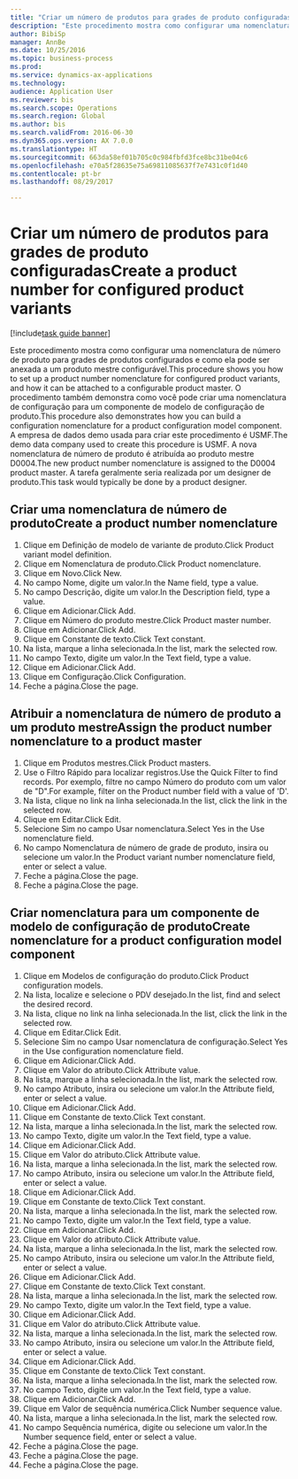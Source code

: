 ```yaml
--- 
title: "Criar um número de produtos para grades de produto configuradas"
description: "Este procedimento mostra como configurar uma nomenclatura de número de produto para grades de produtos configurados e como ela pode ser anexada a um produto mestre configurável."
author: BibiSp
manager: AnnBe
ms.date: 10/25/2016
ms.topic: business-process
ms.prod: 
ms.service: dynamics-ax-applications
ms.technology: 
audience: Application User
ms.reviewer: bis
ms.search.scope: Operations
ms.search.region: Global
ms.author: bis
ms.search.validFrom: 2016-06-30
ms.dyn365.ops.version: AX 7.0.0
ms.translationtype: HT
ms.sourcegitcommit: 663da58ef01b705c0c984fbfd3fce8bc31be04c6
ms.openlocfilehash: e70a5f28635e75a69811085637f7e7431c0f1d40
ms.contentlocale: pt-br
ms.lasthandoff: 08/29/2017

---
```

# <a name="create-a-product-number-for-configured-product-variants"></a><span data-ttu-id="c14a5-103">Criar um número de produtos para grades de produto configuradas</span><span class="sxs-lookup"><span data-stu-id="c14a5-103">Create a product number for configured product variants</span></span>

[!include[task guide banner](../../includes/task-guide-banner.md)]

<span data-ttu-id="c14a5-104">Este procedimento mostra como configurar uma nomenclatura de número de produto para grades de produtos configurados e como ela pode ser anexada a um produto mestre configurável.</span><span class="sxs-lookup"><span data-stu-id="c14a5-104">This procedure shows you how to set up a product number nomenclature for configured product variants, and how it can be attached to a configurable product master.</span></span> <span data-ttu-id="c14a5-105">O procedimento também demonstra como você pode criar uma nomenclatura de configuração para um componente de modelo de configuração de produto.</span><span class="sxs-lookup"><span data-stu-id="c14a5-105">This procedure also demonstrates how you can build a configuration nomenclature for a product configuration model component.</span></span> <span data-ttu-id="c14a5-106">A empresa de dados demo usada para criar este procedimento é USMF.</span><span class="sxs-lookup"><span data-stu-id="c14a5-106">The demo data company used to create this procedure is USMF.</span></span> <span data-ttu-id="c14a5-107">A nova nomenclatura de número de produto é atribuída ao produto mestre D0004.</span><span class="sxs-lookup"><span data-stu-id="c14a5-107">The new product number nomenclature is assigned to the D0004 product master.</span></span> <span data-ttu-id="c14a5-108">A tarefa geralmente seria realizada por um designer de produto.</span><span class="sxs-lookup"><span data-stu-id="c14a5-108">This task would typically be done by a product designer.</span></span>


## <a name="create-a-product-number-nomenclature"></a><span data-ttu-id="c14a5-109">Criar uma nomenclatura de número de produto</span><span class="sxs-lookup"><span data-stu-id="c14a5-109">Create a product number nomenclature</span></span>
1. <span data-ttu-id="c14a5-110">Clique em Definição de modelo de variante de produto.</span><span class="sxs-lookup"><span data-stu-id="c14a5-110">Click Product variant model definition.</span></span>
2. <span data-ttu-id="c14a5-111">Clique em Nomenclatura de produto.</span><span class="sxs-lookup"><span data-stu-id="c14a5-111">Click Product nomenclature.</span></span>
3. <span data-ttu-id="c14a5-112">Clique em Novo.</span><span class="sxs-lookup"><span data-stu-id="c14a5-112">Click New.</span></span>
4. <span data-ttu-id="c14a5-113">No campo Nome, digite um valor.</span><span class="sxs-lookup"><span data-stu-id="c14a5-113">In the Name field, type a value.</span></span>
5. <span data-ttu-id="c14a5-114">No campo Descrição, digite um valor.</span><span class="sxs-lookup"><span data-stu-id="c14a5-114">In the Description field, type a value.</span></span>
6. <span data-ttu-id="c14a5-115">Clique em Adicionar.</span><span class="sxs-lookup"><span data-stu-id="c14a5-115">Click Add.</span></span>
7. <span data-ttu-id="c14a5-116">Clique em Número do produto mestre.</span><span class="sxs-lookup"><span data-stu-id="c14a5-116">Click Product master number.</span></span>
8. <span data-ttu-id="c14a5-117">Clique em Adicionar.</span><span class="sxs-lookup"><span data-stu-id="c14a5-117">Click Add.</span></span>
9. <span data-ttu-id="c14a5-118">Clique em Constante de texto.</span><span class="sxs-lookup"><span data-stu-id="c14a5-118">Click Text constant.</span></span>
10. <span data-ttu-id="c14a5-119">Na lista, marque a linha selecionada.</span><span class="sxs-lookup"><span data-stu-id="c14a5-119">In the list, mark the selected row.</span></span>
11. <span data-ttu-id="c14a5-120">No campo Texto, digite um valor.</span><span class="sxs-lookup"><span data-stu-id="c14a5-120">In the Text field, type a value.</span></span>
12. <span data-ttu-id="c14a5-121">Clique em Adicionar.</span><span class="sxs-lookup"><span data-stu-id="c14a5-121">Click Add.</span></span>
13. <span data-ttu-id="c14a5-122">Clique em Configuração.</span><span class="sxs-lookup"><span data-stu-id="c14a5-122">Click Configuration.</span></span>
14. <span data-ttu-id="c14a5-123">Feche a página.</span><span class="sxs-lookup"><span data-stu-id="c14a5-123">Close the page.</span></span>

## <a name="assign-the-product-number-nomenclature-to-a-product-master"></a><span data-ttu-id="c14a5-124">Atribuir a nomenclatura de número de produto a um produto mestre</span><span class="sxs-lookup"><span data-stu-id="c14a5-124">Assign the product number nomenclature to a product master</span></span>
1. <span data-ttu-id="c14a5-125">Clique em Produtos mestres.</span><span class="sxs-lookup"><span data-stu-id="c14a5-125">Click Product masters.</span></span>
2. <span data-ttu-id="c14a5-126">Use o Filtro Rápido para localizar registros.</span><span class="sxs-lookup"><span data-stu-id="c14a5-126">Use the Quick Filter to find records.</span></span> <span data-ttu-id="c14a5-127">Por exemplo, filtre no campo Número do produto com um valor de "D".</span><span class="sxs-lookup"><span data-stu-id="c14a5-127">For example, filter on the Product number field with a value of 'D'.</span></span>
3. <span data-ttu-id="c14a5-128">Na lista, clique no link na linha selecionada.</span><span class="sxs-lookup"><span data-stu-id="c14a5-128">In the list, click the link in the selected row.</span></span>
4. <span data-ttu-id="c14a5-129">Clique em Editar.</span><span class="sxs-lookup"><span data-stu-id="c14a5-129">Click Edit.</span></span>
5. <span data-ttu-id="c14a5-130">Selecione Sim no campo Usar nomenclatura.</span><span class="sxs-lookup"><span data-stu-id="c14a5-130">Select Yes in the Use nomenclature field.</span></span>
6. <span data-ttu-id="c14a5-131">No campo Nomenclatura de número de grade de produto, insira ou selecione um valor.</span><span class="sxs-lookup"><span data-stu-id="c14a5-131">In the Product variant number nomenclature field, enter or select a value.</span></span>
7. <span data-ttu-id="c14a5-132">Feche a página.</span><span class="sxs-lookup"><span data-stu-id="c14a5-132">Close the page.</span></span>
8. <span data-ttu-id="c14a5-133">Feche a página.</span><span class="sxs-lookup"><span data-stu-id="c14a5-133">Close the page.</span></span>

## <a name="create-nomenclature-for-a-product-configuration-model-component"></a><span data-ttu-id="c14a5-134">Criar nomenclatura para um componente de modelo de configuração de produto</span><span class="sxs-lookup"><span data-stu-id="c14a5-134">Create nomenclature for a product configuration model component</span></span>
1. <span data-ttu-id="c14a5-135">Clique em Modelos de configuração do produto.</span><span class="sxs-lookup"><span data-stu-id="c14a5-135">Click Product configuration models.</span></span>
2. <span data-ttu-id="c14a5-136">Na lista, localize e selecione o PDV desejado.</span><span class="sxs-lookup"><span data-stu-id="c14a5-136">In the list, find and select the desired record.</span></span>
3. <span data-ttu-id="c14a5-137">Na lista, clique no link na linha selecionada.</span><span class="sxs-lookup"><span data-stu-id="c14a5-137">In the list, click the link in the selected row.</span></span>
4. <span data-ttu-id="c14a5-138">Clique em Editar.</span><span class="sxs-lookup"><span data-stu-id="c14a5-138">Click Edit.</span></span>
5. <span data-ttu-id="c14a5-139">Selecione Sim no campo Usar nomenclatura de configuração.</span><span class="sxs-lookup"><span data-stu-id="c14a5-139">Select Yes in the Use configuration nomenclature field.</span></span>
6. <span data-ttu-id="c14a5-140">Clique em Adicionar.</span><span class="sxs-lookup"><span data-stu-id="c14a5-140">Click Add.</span></span>
7. <span data-ttu-id="c14a5-141">Clique em Valor do atributo.</span><span class="sxs-lookup"><span data-stu-id="c14a5-141">Click Attribute value.</span></span>
8. <span data-ttu-id="c14a5-142">Na lista, marque a linha selecionada.</span><span class="sxs-lookup"><span data-stu-id="c14a5-142">In the list, mark the selected row.</span></span>
9. <span data-ttu-id="c14a5-143">No campo Atributo, insira ou selecione um valor.</span><span class="sxs-lookup"><span data-stu-id="c14a5-143">In the Attribute field, enter or select a value.</span></span>
10. <span data-ttu-id="c14a5-144">Clique em Adicionar.</span><span class="sxs-lookup"><span data-stu-id="c14a5-144">Click Add.</span></span>
11. <span data-ttu-id="c14a5-145">Clique em Constante de texto.</span><span class="sxs-lookup"><span data-stu-id="c14a5-145">Click Text constant.</span></span>
12. <span data-ttu-id="c14a5-146">Na lista, marque a linha selecionada.</span><span class="sxs-lookup"><span data-stu-id="c14a5-146">In the list, mark the selected row.</span></span>
13. <span data-ttu-id="c14a5-147">No campo Texto, digite um valor.</span><span class="sxs-lookup"><span data-stu-id="c14a5-147">In the Text field, type a value.</span></span>
14. <span data-ttu-id="c14a5-148">Clique em Adicionar.</span><span class="sxs-lookup"><span data-stu-id="c14a5-148">Click Add.</span></span>
15. <span data-ttu-id="c14a5-149">Clique em Valor do atributo.</span><span class="sxs-lookup"><span data-stu-id="c14a5-149">Click Attribute value.</span></span>
16. <span data-ttu-id="c14a5-150">Na lista, marque a linha selecionada.</span><span class="sxs-lookup"><span data-stu-id="c14a5-150">In the list, mark the selected row.</span></span>
17. <span data-ttu-id="c14a5-151">No campo Atributo, insira ou selecione um valor.</span><span class="sxs-lookup"><span data-stu-id="c14a5-151">In the Attribute field, enter or select a value.</span></span>
18. <span data-ttu-id="c14a5-152">Clique em Adicionar.</span><span class="sxs-lookup"><span data-stu-id="c14a5-152">Click Add.</span></span>
19. <span data-ttu-id="c14a5-153">Clique em Constante de texto.</span><span class="sxs-lookup"><span data-stu-id="c14a5-153">Click Text constant.</span></span>
20. <span data-ttu-id="c14a5-154">Na lista, marque a linha selecionada.</span><span class="sxs-lookup"><span data-stu-id="c14a5-154">In the list, mark the selected row.</span></span>
21. <span data-ttu-id="c14a5-155">No campo Texto, digite um valor.</span><span class="sxs-lookup"><span data-stu-id="c14a5-155">In the Text field, type a value.</span></span>
22. <span data-ttu-id="c14a5-156">Clique em Adicionar.</span><span class="sxs-lookup"><span data-stu-id="c14a5-156">Click Add.</span></span>
23. <span data-ttu-id="c14a5-157">Clique em Valor do atributo.</span><span class="sxs-lookup"><span data-stu-id="c14a5-157">Click Attribute value.</span></span>
24. <span data-ttu-id="c14a5-158">Na lista, marque a linha selecionada.</span><span class="sxs-lookup"><span data-stu-id="c14a5-158">In the list, mark the selected row.</span></span>
25. <span data-ttu-id="c14a5-159">No campo Atributo, insira ou selecione um valor.</span><span class="sxs-lookup"><span data-stu-id="c14a5-159">In the Attribute field, enter or select a value.</span></span>
26. <span data-ttu-id="c14a5-160">Clique em Adicionar.</span><span class="sxs-lookup"><span data-stu-id="c14a5-160">Click Add.</span></span>
27. <span data-ttu-id="c14a5-161">Clique em Constante de texto.</span><span class="sxs-lookup"><span data-stu-id="c14a5-161">Click Text constant.</span></span>
28. <span data-ttu-id="c14a5-162">Na lista, marque a linha selecionada.</span><span class="sxs-lookup"><span data-stu-id="c14a5-162">In the list, mark the selected row.</span></span>
29. <span data-ttu-id="c14a5-163">No campo Texto, digite um valor.</span><span class="sxs-lookup"><span data-stu-id="c14a5-163">In the Text field, type a value.</span></span>
30. <span data-ttu-id="c14a5-164">Clique em Adicionar.</span><span class="sxs-lookup"><span data-stu-id="c14a5-164">Click Add.</span></span>
31. <span data-ttu-id="c14a5-165">Clique em Valor do atributo.</span><span class="sxs-lookup"><span data-stu-id="c14a5-165">Click Attribute value.</span></span>
32. <span data-ttu-id="c14a5-166">Na lista, marque a linha selecionada.</span><span class="sxs-lookup"><span data-stu-id="c14a5-166">In the list, mark the selected row.</span></span>
33. <span data-ttu-id="c14a5-167">No campo Atributo, insira ou selecione um valor.</span><span class="sxs-lookup"><span data-stu-id="c14a5-167">In the Attribute field, enter or select a value.</span></span>
34. <span data-ttu-id="c14a5-168">Clique em Adicionar.</span><span class="sxs-lookup"><span data-stu-id="c14a5-168">Click Add.</span></span>
35. <span data-ttu-id="c14a5-169">Clique em Constante de texto.</span><span class="sxs-lookup"><span data-stu-id="c14a5-169">Click Text constant.</span></span>
36. <span data-ttu-id="c14a5-170">Na lista, marque a linha selecionada.</span><span class="sxs-lookup"><span data-stu-id="c14a5-170">In the list, mark the selected row.</span></span>
37. <span data-ttu-id="c14a5-171">No campo Texto, digite um valor.</span><span class="sxs-lookup"><span data-stu-id="c14a5-171">In the Text field, type a value.</span></span>
38. <span data-ttu-id="c14a5-172">Clique em Adicionar.</span><span class="sxs-lookup"><span data-stu-id="c14a5-172">Click Add.</span></span>
39. <span data-ttu-id="c14a5-173">Clique em Valor de sequência numérica.</span><span class="sxs-lookup"><span data-stu-id="c14a5-173">Click Number sequence value.</span></span>
40. <span data-ttu-id="c14a5-174">Na lista, marque a linha selecionada.</span><span class="sxs-lookup"><span data-stu-id="c14a5-174">In the list, mark the selected row.</span></span>
41. <span data-ttu-id="c14a5-175">No campo Sequência numérica, digite ou selecione um valor.</span><span class="sxs-lookup"><span data-stu-id="c14a5-175">In the Number sequence field, enter or select a value.</span></span>
42. <span data-ttu-id="c14a5-176">Feche a página.</span><span class="sxs-lookup"><span data-stu-id="c14a5-176">Close the page.</span></span>
43. <span data-ttu-id="c14a5-177">Feche a página.</span><span class="sxs-lookup"><span data-stu-id="c14a5-177">Close the page.</span></span>
44. <span data-ttu-id="c14a5-178">Feche a página.</span><span class="sxs-lookup"><span data-stu-id="c14a5-178">Close the page.</span></span>


